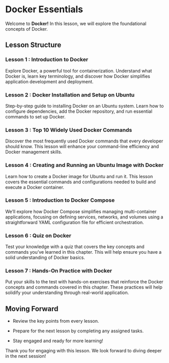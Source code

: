 # Docker Essentials

Welcome to **Docker!** In this lesson, we will explore the foundational concepts of Docker.


## Lesson Structure

### Lesson 1 : Introduction to Docker

Explore Docker, a powerful tool for containerization. Understand what Docker is, learn key terminology, and discover how Docker simplifies application development and deployment.


### Lesson 2 : Docker Installation and Setup on Ubuntu

Step-by-step guide to installing Docker on an Ubuntu system. Learn how to configure dependencies, add the Docker repository, and run essential commands to set up Docker.


### Lesson 3 : Top 10 Widely Used Docker Commands  

Discover the most frequently used Docker commands that every developer should know. This lesson will enhance your command-line efficiency and Docker management skills.

### Lesson 4 : Creating and Running an Ubuntu Image with Docker

Learn how to create a Docker image for Ubuntu and run it. This lesson covers the essential commands and configurations needed to build and execute a Docker container.

### Lesson 5 : Introduction to Docker Compose

We’ll explore how Docker Compose simplifies managing multi-container applications, focusing on defining services, networks, and volumes using a straightforward YAML configuration file for efficient orchestration.

  
### Lesson 6 : Quiz on Docker

  Test your knowledge with a quiz that covers the key concepts and commands you’ve learned in this chapter. This will help ensure you have a solid understanding of Docker basics.

  
### Lesson 7 : Hands-On Practice with Docker

Put your skills to the test with hands-on exercises that reinforce the Docker concepts and commands covered in this chapter. These practices will help solidify your understanding through real-world application.

## Moving Forward

- Review the key points from every lesson.

- Prepare for the next lesson by completing any assigned tasks.

- Stay engaged and ready for more learning!

Thank you for engaging with this lesson. We look forward to diving deeper in the next session!


<!--stackedit_data:
eyJoaXN0b3J5IjpbLTczMjkxNzg3Ml19
-->
